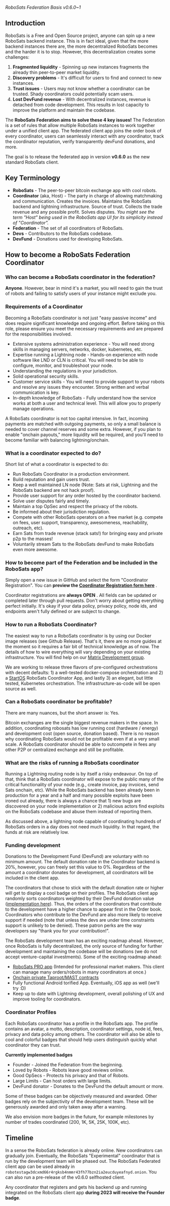 _RoboSats Federation Basis v0.6.0~1_

## Introduction
RoboSats is a Free and Open Source project, anyone can spin up a new RoboSats backend instance. This is in fact ideal, given that the more backend instances there are, the more decentralized RoboSats becomes and the harder it is to stop. However, this decentralization creates some challenges:

1. **Fragmented liquidity** - Spinning up new instances fragments the already thin peer-to-peer market liquidity.
2. **Discovery problems** - It's difficult for users to find and connect to new instances.
3. **Trust issues** - Users may not know whether a coordinator can be trusted. Shady coordinators could potentially scam users.
4. **Lost DevFund revenue** - With decentralized instances, revenue is detached from code development. This results in lost capacity to improve the platform and maintain the codebase.

The **RoboSats Federation aims to solve these 4 key issues!** The Federation is a set of rules that allow multiple RoboSats instances to work together under a unified client app. The federated client app joins the order book of every coordinator, users can seamlessly interact with any coordinator, track the coordinator reputation, verify transparently devFund donations, and more. 

The goal is to release the federated app in version **v0.6.0** as the new standard RoboSats client.

## Key Terminology
- **RoboSats** - The peer-to-peer bitcoin exchange app with cool robots.
- **Coordinator** (aka, Host) - The party in charge of allowing matchmaking and communication. Creates the invoices. Maintains the RoboSats backend and lightning infrastructure. Source of trust. Collects the trade revenue and any possible profit. Solves disputes. _You might see the term "Host" being used in the RoboSats app UI for its simplicity instead of "Coordinator"._
- **Federation** - The set of all coordinators of RoboSats.
- **Devs** - Contributors to the RoboSats codebase.
- **DevFund** - Donations used for developing RoboSats.

## How to become a RoboSats Federation Coordinator

### Who can become a RoboSats coordinator in the federation?
**Anyone**. However, bear in mind it's a market, you will need to gain the trust of robots and failing to satisfy users of your instance might exclude you.

### Requirements of a Coordinator
Becoming a RoboSats coordinator is not just "easy passive income" and does require significant knowledge and ongoing effort. Before taking on this role, please ensure you meet the necessary requirements and are prepared for the responsibilities involved.

- Extensive systems administration experience - You will need strong skills in managing servers, networks, docker, kubernetes, etc.
- Expertise running a Lightning node - Hands-on experience with node software like LND or CLN is critical. You will need to be able to configure, monitor, and troubleshoot your node.
- Understanding the regulations in your jurisdiction.
- Solid operational security skills.
- Customer service skills - You will need to provide support to your robots and resolve any issues they encounter. Strong written and verbal communication is key.
- In-depth knowledge of RoboSats - Fully understand how the service works at both a user and technical level. This will allow you to properly manage operations.

A RoboSats coordinator is not too capital intensive. In fact, incoming payments are matched with outgoing payments, so only a small balance is needed to cover channel reserves and some extra. However, if you plan to enable "onchain payouts," more liquidity will be required, and you'll need to become familiar with balancing lightning/onchain.

### What is a coordinator expected to do?
Short list of what a coordinator is expected to do: 

- Run RoboSats Coordinator in a production environment. 
- Build reputation and gain users trust. 
- Keep a well maintained LN node (Note: Sats at risk, Lightning and the RoboSats backend are not hack proof).
- Provide user support for any order hosted by the coordinator backend.
- Solve user disputes fairly and timely.
- Maintain a top OpSec and respect the privacy of the robots.
- Be informed about their jurisdiction regulation.
- Compete with other RoboSats operators on a free market (e.g. compete on fees, user support, transparency, awesomeness, reachability, outreach, etc).
- Earn Sats from trade revenue (stack sats!) for bringing easy and private p2p to the masses!
- Voluntarily stream Sats to the RoboSats devFund to make RoboSats even more awesome.

### How to become part of the Federation and be included in the RoboSats app?
Simply open a new issue in GitHub and select the form "Coordinator Registration". You can **preview the [Coordinator Registration form here](https://github.com/RoboSats/robosats/blob/main/.github/ISSUE_TEMPLATE/coordinator_registration.yaml)** .

Coordinator registrations are **always OPEN** . All fields can be updated or completed later through pull requests. Don't worry about getting everything perfect initially. It's okay if your data policy, privacy policy, node ids, and endpoints aren't fully defined or are subject to change.

### How to run a RoboSats Coordinator?
The easiest way to run a RoboSats coordinator is by using our Docker image releases (see Github Release). That's it, there are no more guides at the moment so it requires a fair bit of technical knowledge as of now. The details of how to wire everything will vary depending on your existing infrastructure. You will find help on our [Matrix Development group](https://matrix.to/#/#robosats:matrix.org).

We are working to release three flavors of pre-configured orchestrations with decent defaults: 1) a well-tested docker-compose orchestration and 2) a [StartOS](https://github.com/Start9Labs/start-os) RoboSats Coordinator App, and lastly 3) an elegant, but little tested, Kubernetes orchestration. The infrastructure-as-code will be open source as well.

### Can a RoboSats coordinator be profitable?
There are many nuances, but the short answer is: Yes. 

Bitcoin exchanges are the single biggest revenue makers in the space. In addition, coordinating robosats has low running cost (hardware / energy) and development cost (open source, donation based). There is no reason why coordinating RoboSats would not be profitable even if at a very small scale. A RoboSats coordinator should be able to outcompete in fees any other P2P or centralized exchange and still be profitable.

### What are the risks of running a RoboSats coordinator
Running a Lightning routing node is by itself a risky endeavour. On top of that, think that a RoboSats coordinator will expose to the public many of the critical functionality of your node (e.g., create invoice, pay invoices, send Sats onchain, etc). While the RoboSats backend has been already been in production for a year and a half and many possible exploits have been ironed out already, there is always a chance that 1) new bugs are discovered on your node implementation or 2) malicious actors find exploits on the RoboSats codebase and abuse them instead of reporting them.

As discussed above, a lightning node capable of coordinating hundreds of RoboSats orders in a day does not need much liquidity. In that regard, the funds at risk are relatively low.

### Funding development

Donations to the Development Fund (DevFund) are voluntary with no minimum amount. The default donation rate in the Coordinator backend is 20%, however, you can freely set this value to 0%. Regardless of the amount a coordinator donates for development, all coordinators will be included in the client app.

The coordinators that chose to stick with the default donation rate or higher will get to display a cool badge on their profiles. The RoboSats client app randomly sorts coordinators weighted by their DevFund donation value ([implementation here](https://github.com/RoboSats/robosats/blob/2262dc2af7110e86bb529f5075a19a50e16ade45/frontend/src/utils/federationLottery.ts#L27-L30)). Thus, the orders of the coordinators that contribute to the development have a higher chance to appear first in the Order book. Coordinators who contribute to the DevFund are also more likely to receive support if needed (note that unless the devs are under time constraints support is unlikely to be denied). These patron perks are the way developers say "thank you for your contribution!". 

The RoboSats development team has an exciting roadmap ahead. However, once RoboSats is fully decentralized, the only source of funding for further development and maintaining the codebase will be donations (we do not accept venture-capital investments). Some of the exciting roadmap ahead:
- [RoboSats PRO app](https://github.com/RoboSats/robosats/issues/177) (Intended for professional market makers. This client can manage many orders/robots in many coordinators at once.)
- [Onchain private Taproot/MAST contracts](https://github.com/RoboSats/robosats/issues/230)
- Fully functional Android torified App. Eventually, iOS app as well (we'll try :D)
- Keep up to date with Lightning development, overall polishing of UX and improve tooling for coordinators.

### Coordinator Profiles
Each RoboSats coordinator has a profile in the RoboSats app. The profile contains an avatar, a motto, description, coordinator settings, node id, fees, privacy and data policy among others. The coordinator will also be able to cool and colorful badges that should help users distinguish quickly what coordinator they can trust.

**Currently implemented badges**
- Founder - Joined the Federation from the beginning.
- Loved by Robots -  Robots leave good reviews online.
- Good OpSecs -  Protects his privacy and that of Robots.
- Large Limits -  Can host orders with large limits.
- DevFund donator - Donates to the DevFund the default amount or more.

Some of these badges can be objectively measured and awarded. Other badges rely on the subjectivity of the development team. These will be generously awarded and only taken away after a warning.

We also envision more badges in the future, for example milestones by number of trades coordinated (200, 1K, 5K, 25K, 100K, etc).

## Timeline

In a sense the RoboSats federation is already online. New coordinators can gradually join. Eventually, the RoboSats "Experimental" coordinator that is run by the development team will be phased out. The RoboSats Federated client app can be used already in `robotestagw3dcxmd66r4rgksb4nmmr43fh77bzn2ia2eucduyeafnyd.onion`. You can also run a pre-release of the v0.6.0 selfhosted client.

Any coordinator that registers and gets his backend up and running integrated on the RoboSats client app **during 2023 will receive the Founder badge**.

